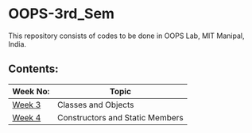 # OOPS-3rd_Sem
This repository consists of codes to be done in OOPS Lab, MIT Manipal, India.
## Contents:
|Week No:|Topic|
|--------|-----|
|[Week 3](Week3) | Classes and Objects |
|[Week 4](Week4)| Constructors and Static Members |
